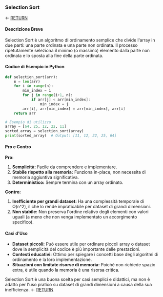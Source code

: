 ### Selection Sort
<- [RETURN](https://github.com/niksolaz/Algorithm-doc/tree/develop?tab=readme-ov-file)

#### Descrizione Breve
Selection Sort è un algoritmo di ordinamento semplice che divide l'array in due parti: una parte ordinata e una parte non ordinata. Il processo ripetutamente seleziona il minimo (o massimo) elemento dalla parte non ordinata e lo sposta alla fine della parte ordinata.

#### Codice di Esempio in Python
```python
def selection_sort(arr):
    n = len(arr)
    for i in range(n):
        min_index = i
        for j in range(i+1, n):
            if arr[j] < arr[min_index]:
                min_index = j
        arr[i], arr[min_index] = arr[min_index], arr[i]
    return arr

# Esempio di utilizzo
array = [64, 25, 12, 22, 11]
sorted_array = selection_sort(array)
print(sorted_array)  # Output: [11, 12, 22, 25, 64]
```

#### Pro e Contro

**Pro:**
1. **Semplicità:** Facile da comprendere e implementare.
2. **Stabile rispetto alla memoria:** Funziona in-place, non necessita di memoria aggiuntiva significativa.
3. **Deterministico:** Sempre termina con un array ordinato.

**Contro:**
1. **Inefficiente per grandi dataset:** Ha una complessità temporale di O(n^2), il che lo rende impraticabile per dataset di grandi dimensioni.
2. **Non stabile:** Non preserva l'ordine relativo degli elementi con valori uguali (a meno che non venga implementato un accorgimento specifico).

#### Casi d'Uso
- **Dataset piccoli:** Può essere utile per ordinare piccoli array o dataset dove la semplicità del codice è più importante delle prestazioni.
- **Contesti educativi:** Ottimo per spiegare i concetti base degli algoritmi di ordinamento e la loro implementazione.
- **Situazioni con limitate risorse di memoria:** Poiché non richiede spazio extra, è utile quando la memoria è una risorsa critica.

Selection Sort è una buona scelta per casi semplici e didattici, ma non è adatto per l'uso pratico su dataset di grandi dimensioni a causa della sua inefficienza.
<- [RETURN](https://github.com/niksolaz/Algorithm-doc/tree/develop?tab=readme-ov-file)